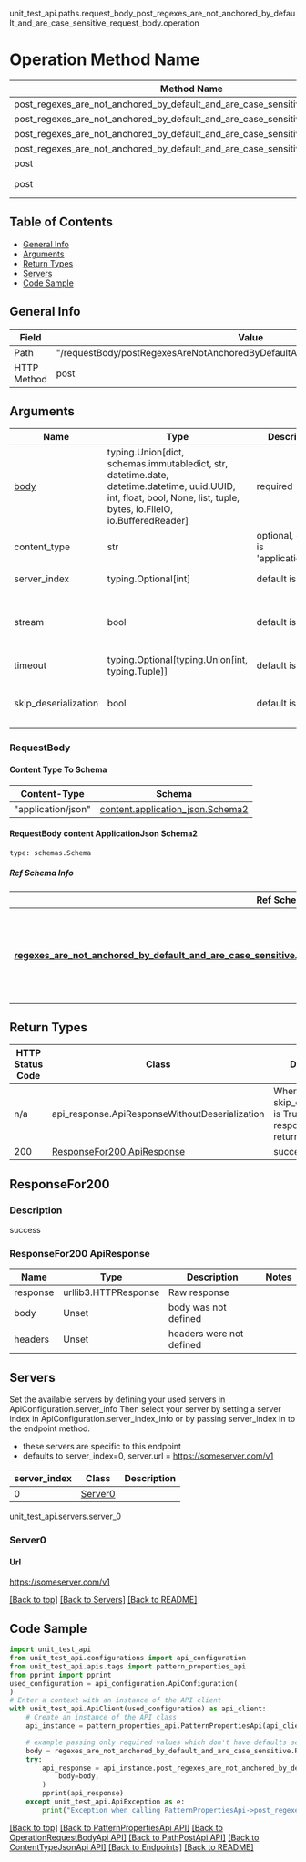 unit_test_api.paths.request_body_post_regexes_are_not_anchored_by_default_and_are_case_sensitive_request_body.operation
# Operation Method Name

| Method Name | Api Class | Notes |
| ----------- | --------- | ----- |
| post_regexes_are_not_anchored_by_default_and_are_case_sensitive_request_body | [PatternPropertiesApi](../../apis/tags/pattern_properties_api.md) | This api is only for tag=patternProperties |
| post_regexes_are_not_anchored_by_default_and_are_case_sensitive_request_body | [OperationRequestBodyApi](../../apis/tags/operation_request_body_api.md) | This api is only for tag=operation.requestBody |
| post_regexes_are_not_anchored_by_default_and_are_case_sensitive_request_body | [PathPostApi](../../apis/tags/path_post_api.md) | This api is only for tag=path.post |
| post_regexes_are_not_anchored_by_default_and_are_case_sensitive_request_body | [ContentTypeJsonApi](../../apis/tags/content_type_json_api.md) | This api is only for tag=contentType_json |
| post | ApiForPost | This api is only for this endpoint |
| post | RequestBodyPostRegexesAreNotAnchoredByDefaultAndAreCaseSensitiveRequestBody | This api is only for path=/requestBody/postRegexesAreNotAnchoredByDefaultAndAreCaseSensitiveRequestBody |

## Table of Contents
- [General Info](#general-info)
- [Arguments](#arguments)
- [Return Types](#return-types)
- [Servers](#servers)
- [Code Sample](#code-sample)

## General Info
| Field | Value |
| ----- | ----- |
| Path | "/requestBody/postRegexesAreNotAnchoredByDefaultAndAreCaseSensitiveRequestBody" |
| HTTP Method | post |

## Arguments

Name | Type | Description  | Notes
------------- | ------------- | ------------- | -------------
[body](#requestbody) | typing.Union[dict, schemas.immutabledict, str, datetime.date, datetime.datetime, uuid.UUID, int, float, bool, None, list, tuple, bytes, io.FileIO, io.BufferedReader] | required |
content_type | str | optional, default is 'application/json' | Selects the schema and serialization of the request body. value must be one of ['application/json']
server_index | typing.Optional[int] | default is None | Allows one to select a different [server](#servers). If not None, must be one of [0]
stream | bool | default is False | if True then the response.content will be streamed and loaded from a file like object. When downloading a file, set this to True to force the code to deserialize the content to a FileSchema file
timeout | typing.Optional[typing.Union[int, typing.Tuple]] | default is None | the timeout used by the rest client
skip_deserialization | bool | default is False | when True, headers and body will be unset and an instance of api_response.ApiResponseWithoutDeserialization will be returned

### RequestBody

#### Content Type To Schema
Content-Type | Schema
------------ | -------
"application/json" | [content.application_json.Schema2](#requestbody-content-applicationjson-schema2)

#### RequestBody content ApplicationJson Schema2
```
type: schemas.Schema
```

##### Ref Schema Info
Ref Schema | Input Type | Output Type
---------- | ---------- | -----------
[**regexes_are_not_anchored_by_default_and_are_case_sensitive.RegexesAreNotAnchoredByDefaultAndAreCaseSensitive**](../../components/schema/regexes_are_not_anchored_by_default_and_are_case_sensitive.md) | dict, schemas.immutabledict, str, datetime.date, datetime.datetime, uuid.UUID, int, float, bool, None, list, tuple, bytes, io.FileIO, io.BufferedReader | schemas.immutabledict, str, float, int, bool, None, tuple, bytes, io.FileIO

## Return Types

HTTP Status Code | Class | Description
------------- | ------------- | -------------
n/a | api_response.ApiResponseWithoutDeserialization | When skip_deserialization is True this response is returned
200 | [ResponseFor200.ApiResponse](#responsefor200-apiresponse) | success

## ResponseFor200

### Description
success

### ResponseFor200 ApiResponse
Name | Type | Description  | Notes
------------- | ------------- | ------------- | -------------
response | urllib3.HTTPResponse | Raw response |
body | Unset | body was not defined |
headers | Unset | headers were not defined |

## Servers

Set the available servers by defining your used servers in ApiConfiguration.server_info
Then select your server by setting a server index in ApiConfiguration.server_index_info or by
passing server_index in to the endpoint method.
- these servers are specific to this endpoint
- defaults to server_index=0, server.url = https://someserver.com/v1

server_index | Class | Description
------------ | ----- | ------------
0 | [Server0](#server0) |

unit_test_api.servers.server_0
### Server0

#### Url
https://someserver.com/v1

[[Back to top]](#top) [[Back to Servers]](../../README.md#Servers) [[Back to README]](../../README.md)

## Code Sample

```python
import unit_test_api
from unit_test_api.configurations import api_configuration
from unit_test_api.apis.tags import pattern_properties_api
from pprint import pprint
used_configuration = api_configuration.ApiConfiguration(
)
# Enter a context with an instance of the API client
with unit_test_api.ApiClient(used_configuration) as api_client:
    # Create an instance of the API class
    api_instance = pattern_properties_api.PatternPropertiesApi(api_client)

    # example passing only required values which don't have defaults set
    body = regexes_are_not_anchored_by_default_and_are_case_sensitive.RegexesAreNotAnchoredByDefaultAndAreCaseSensitive.validate(None)
    try:
        api_response = api_instance.post_regexes_are_not_anchored_by_default_and_are_case_sensitive_request_body(
            body=body,
        )
        pprint(api_response)
    except unit_test_api.ApiException as e:
        print("Exception when calling PatternPropertiesApi->post_regexes_are_not_anchored_by_default_and_are_case_sensitive_request_body: %s\n" % e)
```

[[Back to top]](#top)
[[Back to PatternPropertiesApi API]](../../apis/tags/pattern_properties_api.md)
[[Back to OperationRequestBodyApi API]](../../apis/tags/operation_request_body_api.md)
[[Back to PathPostApi API]](../../apis/tags/path_post_api.md)
[[Back to ContentTypeJsonApi API]](../../apis/tags/content_type_json_api.md)
[[Back to Endpoints]](../../../README.md#Endpoints) [[Back to README]](../../../README.md)